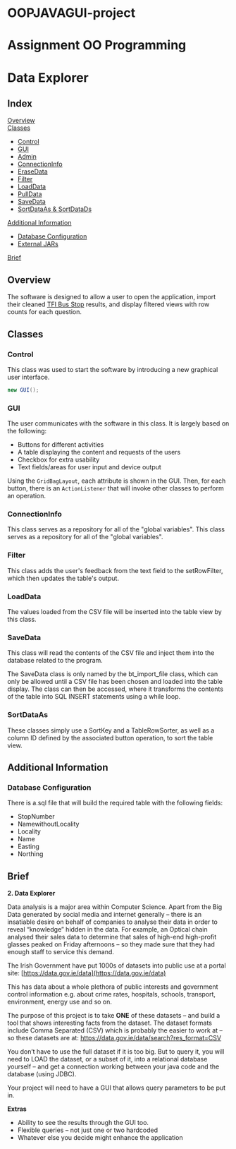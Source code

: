 # OOPJAVAGUI-project

# Assignment OO Programming
# Data Explorer

## Index
[Overview](#overview)  
[Classes](#classes)  
- [Control](#control)  
- [GUI](#gui)  
- [Admin](#admin)  
- [ConnectionInfo](#connectioninfo)  
- [EraseData](#erasedata)  
- [Filter](#filter)  
- [LoadData](#loaddata)  
- [PullData](#pulldata)  
- [SaveData](#savedata)  
- [SortDataAs & SortDataDs](#sortdataas-&-sortdatads)  

[Additional Information](#additional-information)  
- [Database Configuration](#database-configuration)  
- [External JARs](#external-jars)  

[Brief](#brief)


## Overview
The software is designed to allow a user to open the application, import their cleaned [TFI Bus Stop](https://data.gov.ie/dataset/b61d8abf-efd1-4476-a29b-afc8c2edd6ba/resource/6db74b2d-c7d3-4faf-a922-851c042715ba) results, and display filtered views with row counts for each question.

## Classes
### Control
This class was used to start the software by introducing a new graphical user interface.
```java
new GUI();
```

### GUI
The user communicates with the software in this class.
It is largely based on the following: 
- Buttons for different activities
- A table displaying the content and requests of the users
- Checkbox for extra usability 
- Text fields/areas for user input and device output

Using the `GridBagLayout`, each attribute is shown in the GUI.
Then, for each button, there is an `ActionListener` that will invoke other classes to perform an operation.


### ConnectionInfo

This class serves as a repository for all of the "global variables".
This class serves as a repository for all of the "global variables".



### Filter
This class adds the user's feedback from the text field to the setRowFilter, which then updates the table's output.

### LoadData
The values loaded from the CSV file will be inserted into the table view by this class.


### SaveData
This class will read the contents of the CSV file and inject them into the database related to the program.

The SaveData class is only named by the bt_import_file class, which can only be allowed until a CSV file has been chosen and loaded into the table display. The class can then be accessed, where it transforms the contents of the table into SQL INSERT statements using a while loop.

### SortDataAs
These classes simply use a SortKey and a TableRowSorter, as well as a column ID defined by the associated button operation, to sort the table view.

## Additional Information
### Database Configuration
There is a.sql file that will build the required table with the following fields:

- StopNumber 
- NamewithoutLocality 
- Locality
- Name
- Easting
- Northing



## Brief
**2. Data Explorer**  

Data analysis is a major area within Computer Science. Apart from the Big Data generated by social media and internet generally – there is an insatiable desire on behalf of companies to analyse their data in order to reveal “knowledge” hidden in the data. For example, an Optical chain analysed their sales data to determine that sales of high-end high-profit glasses peaked on Friday afternoons – so they made sure that they had enough staff to service this demand.  

The Irish Government have put 1000s of datasets into public use at a portal site: [https://data.gov.ie/data](https://data.gov.ie/data)

This has data about a whole plethora of public interests and government control information e.g. about crime rates, hospitals, schools, transport, environment, energy use and so on.

The purpose of this project is to take **ONE** of these datasets – and build a tool that shows interesting facts from the dataset. The dataset formats include Comma Separated (CSV) which is probably the easier to work at – so these datasets are at: https://data.gov.ie/data/search?res_format=CSV

You don’t have to use the full dataset if it is too big. But to query it, you will need to LOAD the dataset, or a subset of it, into a relational database yourself – and get a connection working between your java code and the database (using JDBC).

Your project will need to have a GUI that allows query parameters to be put in.

**Extras**
- Ability to see the results through the GUI too.
- Flexible queries – not just one or two hardcoded
- Whatever else you decide might enhance the application
